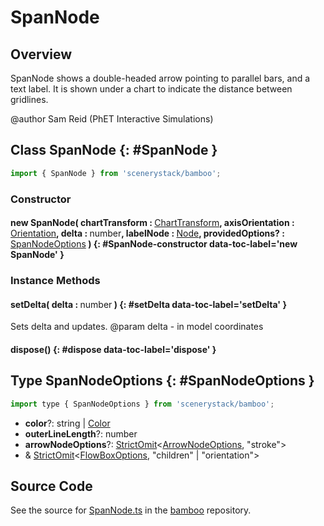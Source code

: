 # SpanNode

## Overview

SpanNode shows a double-headed arrow pointing to parallel bars, and a text label. It is shown under a chart to
indicate the distance between gridlines.

@author Sam Reid (PhET Interactive Simulations)

## Class SpanNode {: #SpanNode }


```js
import { SpanNode } from 'scenerystack/bamboo';
```
### Constructor

#### new SpanNode( chartTransform : <span style="font-weight: 400;">[ChartTransform](../bamboo/ChartTransform.md)</span>, axisOrientation : <span style="font-weight: 400;">[Orientation](../phet-core/Orientation.md)</span>, delta : <span style="font-weight: 400;"><span style="color: hsla(calc(var(--md-hue) + 180deg),80%,40%,1);">number</span></span>, labelNode : <span style="font-weight: 400;">[Node](../scenery/Node.md)</span>, providedOptions? : <span style="font-weight: 400;">[SpanNodeOptions](../bamboo/SpanNode.md#SpanNodeOptions)</span> ) {: #SpanNode-constructor data-toc-label='new SpanNode' }

### Instance Methods

#### setDelta( delta : <span style="font-weight: 400;"><span style="color: hsla(calc(var(--md-hue) + 180deg),80%,40%,1);">number</span></span> ) {: #setDelta data-toc-label='setDelta' }

Sets delta and updates.
@param delta - in model coordinates

#### dispose() {: #dispose data-toc-label='dispose' }



## Type SpanNodeOptions {: #SpanNodeOptions }


```js
import type { SpanNodeOptions } from 'scenerystack/bamboo';
```


- **color**?: <span style="color: hsla(calc(var(--md-hue) + 180deg),80%,40%,1);">string</span> | [Color](../scenery/Color.md)
- **outerLineLength**?: <span style="color: hsla(calc(var(--md-hue) + 180deg),80%,40%,1);">number</span>
- **arrowNodeOptions**?: [StrictOmit](../phet-core/StrictOmit.md)&lt;[ArrowNodeOptions](../scenery-phet/ArrowNode.md#ArrowNodeOptions), "stroke"&gt;
- &amp; [StrictOmit](../phet-core/StrictOmit.md)&lt;[FlowBoxOptions](../scenery/FlowBox.md#FlowBoxOptions), "children" | "orientation"&gt;




## Source Code

See the source for [SpanNode.ts](https://github.com/phetsims/bamboo/blob/main/js/SpanNode.ts) in the [bamboo](https://github.com/phetsims/bamboo) repository.
